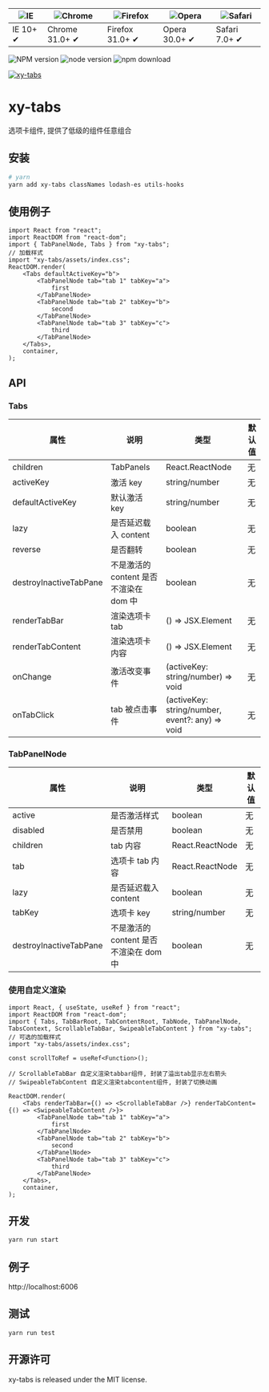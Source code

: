 | ![IE](https://github.com/alrra/browser-logos/blob/master/src/edge/edge_48x48.png?raw=true) | ![Chrome](https://github.com/alrra/browser-logos/blob/master/src/chrome/chrome_48x48.png?raw=true) | ![Firefox](https://github.com/alrra/browser-logos/blob/master/src/firefox/firefox_48x48.png?raw=true) | ![Opera](https://github.com/alrra/browser-logos/blob/master/src/opera/opera_48x48.png?raw=true) | ![Safari](https://github.com/alrra/browser-logos/blob/master/src/safari/safari_48x48.png?raw=true) |
| ------------------------------------------------------------------------------------------ | -------------------------------------------------------------------------------------------------- | ----------------------------------------------------------------------------------------------------- | ----------------------------------------------------------------------------------------------- | -------------------------------------------------------------------------------------------------- |
| IE 10+ ✔                                                                                   | Chrome 31.0+ ✔                                                                                     | Firefox 31.0+ ✔                                                                                       | Opera 30.0+ ✔                                                                                   | Safari 7.0+ ✔                                                                                      |

![NPM version](http://img.shields.io/npm/v/xy-tabs.svg?style=flat-square)
![node version](https://img.shields.io/badge/node.js-%3E=_0.10-green.svg?style=flat-square)
![npm download](https://img.shields.io/npm/dm/xy-tabs.svg?style=flat-square)

[![xy-tabs](https://nodei.co/npm/xy-tabs.png)](https://npmjs.org/package/xy-tabs)

# xy-tabs

选项卡组件, 提供了低级的组件任意组合

## 安装

```bash
# yarn
yarn add xy-tabs classNames lodash-es utils-hooks
```

## 使用例子

```tsx
import React from "react";
import ReactDOM from "react-dom";
import { TabPanelNode, Tabs } from "xy-tabs";
// 加载样式
import "xy-tabs/assets/index.css";
ReactDOM.render(
    <Tabs defaultActiveKey="b">
        <TabPanelNode tab="tab 1" tabKey="a">
            first
        </TabPanelNode>
        <TabPanelNode tab="tab 2" tabKey="b">
            second
        </TabPanelNode>
        <TabPanelNode tab="tab 3" tabKey="c">
            third
        </TabPanelNode>
    </Tabs>,
    container,
);
```

## API

### Tabs

| 属性                   | 说明                                   | 类型                                            | 默认值 |
| ---------------------- | -------------------------------------- | ----------------------------------------------- | ------ |
| children               | TabPanels                              | React.ReactNode                                 | 无     |
| activeKey              | 激活 key                               | string/number                                   | 无     |
| defaultActiveKey       | 默认激活 key                           | string/number                                   | 无     |
| lazy                   | 是否延迟载入 content                   | boolean                                         | 无     |
| reverse                | 是否翻转                               | boolean                                         | 无     |
| destroyInactiveTabPane | 不是激活的 content 是否不渲染在 dom 中 | boolean                                         | 无     |
| renderTabBar           | 渲染选项卡 tab                         | () => JSX.Element                               | 无     |
| renderTabContent       | 渲染选项卡内容                         | () => JSX.Element                               | 无     |
| onChange               | 激活改变事件                           | (activeKey: string/number) => void              | 无     |
| onTabClick             | tab 被点击事件                         | (activeKey: string/number, event?: any) => void | 无     |

### TabPanelNode

| 属性                   | 说明                                   | 类型            | 默认值 |
| ---------------------- | -------------------------------------- | --------------- | ------ |
| active                 | 是否激活样式                           | boolean         | 无     |
| disabled               | 是否禁用                               | boolean         | 无     |
| children               | tab 内容                               | React.ReactNode | 无     |
| tab                    | 选项卡 tab 内容                        | React.ReactNode | 无     |
| lazy                   | 是否延迟载入 content                   | boolean         | 无     |
| tabKey                 | 选项卡 key                             | string/number   | 无     |
| destroyInactiveTabPane | 不是激活的 content 是否不渲染在 dom 中 | boolean         | 无     |

### 使用自定义渲染

```tsx
import React, { useState, useRef } from "react";
import ReactDOM from "react-dom";
import { Tabs, TabBarRoot, TabContentRoot, TabNode, TabPanelNode, TabsContext, ScrollableTabBar, SwipeableTabContent } from "xy-tabs";
// 可选的加载样式
import "xy-tabs/assets/index.css";

const scrollToRef = useRef<Function>();

// ScrollableTabBar 自定义渲染tabbar组件, 封装了溢出tab显示左右箭头
// SwipeableTabContent 自定义渲染tabcontent组件, 封装了切换动画

ReactDOM.render(
    <Tabs renderTabBar={() => <ScrollableTabBar />} renderTabContent={() => <SwipeableTabContent />}>
        <TabPanelNode tab="tab 1" tabKey="a">
            first
        </TabPanelNode>
        <TabPanelNode tab="tab 2" tabKey="b">
            second
        </TabPanelNode>
        <TabPanelNode tab="tab 3" tabKey="c">
            third
        </TabPanelNode>
    </Tabs>,
    container,
);
```

## 开发

```sh
yarn run start
```

## 例子

http://localhost:6006

## 测试

```
yarn run test
```

## 开源许可

xy-tabs is released under the MIT license.
